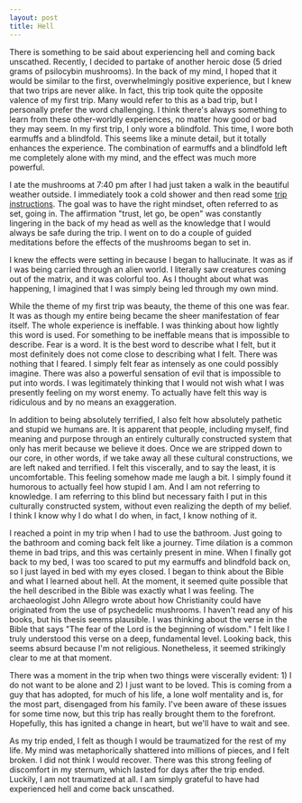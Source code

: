 ```yaml
---
layout: post
title: Hell
---
```


There is something to be said about experiencing hell and coming back unscathed. Recently, I decided to partake of another heroic dose (5 dried grams of psilocybin mushrooms). In the back of my mind, I hoped that it would be similar to the first, overwhelmingly positive experience, but I knew that two trips are never alike. In fact, this trip took quite the opposite valence of my first trip. Many would refer to this as a bad trip, but I personally prefer the word challenging. I think there's always something to learn from these other-worldly experiences, no matter how good or bad they may seem. In my first trip, I only wore a blindfold. This time, I wore both earmuffs and a blindfold. This seems like a minute detail, but it totally enhances the experience. The combination of earmuffs and a blindfold left me completely alone with my mind, and the effect was much more powerful.

I ate the mushrooms at 7:40 pm after I had just taken a walk in the beautiful weather outside. I immediately took a cold shower and then read some [trip instructions](https://www.trippingly.net/lsd-studies/2018/5/16/trip-instructions). The goal was to have the right mindset, often referred to as set, going in. The affirmation "trust, let go, be open" was constantly lingering in the back of my head as well as the knowledge that I would always be safe during the trip. I went on to do a couple of guided meditations before the effects of the mushrooms began to set in.

I knew the effects were setting in because I began to hallucinate. It was as if I was being carried through an alien world. I literally saw creatures coming out of the matrix, and it was colorful too. As I thought about what was happening, I imagined that I was simply being led through my own mind.

While the theme of my first trip was beauty, the theme of this one was fear. It was as though my entire being became the sheer manifestation of fear itself. The whole experience is ineffable. I was thinking about how lightly this word is used. For something to be ineffable means that is impossible to describe. Fear is a word. It is the best word to describe what I felt, but it most definitely does not come close to describing what I felt. There was nothing that I feared. I simply felt fear as intensely as one could possibly imagine. There was also a powerful sensation of evil that is impossible to put into words. I was legitimately thinking that I would not wish what I was presently feeling on my worst enemy. To actually have felt this way is ridiculous and by no means an exaggeration.

In addition to being absolutely terrified, I also felt how absolutely pathetic and stupid we humans are. It is apparent that people, including myself, find meaning and purpose through an entirely culturally constructed system that only has merit because we believe it does. Once we are stripped down to our core, in other words, if we take away all these cultural constructions, we are left naked and terrified. I felt this viscerally, and to say the least, it is uncomfortable. This feeling somehow made me laugh a bit. I simply found it humorous to actually feel how stupid I am. And I am not referring to knowledge. I am referring to this blind but necessary faith I put in this culturally constructed system, without even realizing the depth of my belief. I think I know why I do what I do when, in fact, I know nothing of it.

I reached a point in my trip when I had to use the bathroom. Just going to the bathroom and coming back felt like a journey. Time dilation is a common theme in bad trips, and this was certainly present in mine. When I finally got back to my bed, I was too scared to put my earmuffs and blindfold back on, so I just layed in bed with my eyes closed. I began to think about the Bible and what I learned about hell. At the moment, it seemed quite possible that the hell described in the Bible was exactly what I was feeling. The archaeologist John Allegro wrote about how Christianity could have originated from the use of psychedelic mushrooms. I haven't read any of his books, but his thesis seems plausible. I was thinking about the verse in the Bible that says "The fear of the Lord is the beginning of wisdom." I felt like I truly understood this verse on a deep, fundamental level. Looking back, this seems absurd because I'm not religious. Nonetheless, it seemed strikingly clear to me at that moment.

There was a moment in the trip when two things were viscerally evident: 1) I do not want to be alone and 2) I just want to be loved. This is coming from a guy that has adopted, for much of his life, a lone wolf mentality and is, for the most part, disengaged from his family. I've been aware of these issues for some time now, but this trip has really brought them to the forefront. Hopefully, this has ignited a change in heart, but we'll have to wait and see.

As my trip ended, I felt as though I would be traumatized for the rest of my life. My mind was metaphorically shattered into millions of pieces, and I felt broken. I did not think I would recover. There was this strong feeling of discomfort in my sternum, which lasted for days after the trip ended. Luckily, I am not traumatized at all. I am simply grateful to have had experienced hell and come back unscathed.